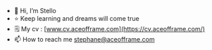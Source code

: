 - 👋 Hi, I’m Stello
- ⭐ Keep learning and dreams will come true
- 🗒️ My cv : [www.cv.aceofframe.com](https://cv.aceofframe.com/)
- 📫 How to reach me stephane@aceofframe.com
<!---
StelloCorp/StelloCorp is a ✨ special ✨ repository because its `README.md` (this file) appears on your GitHub profile.
You can click the Preview link to take a look at your changes.
--->
